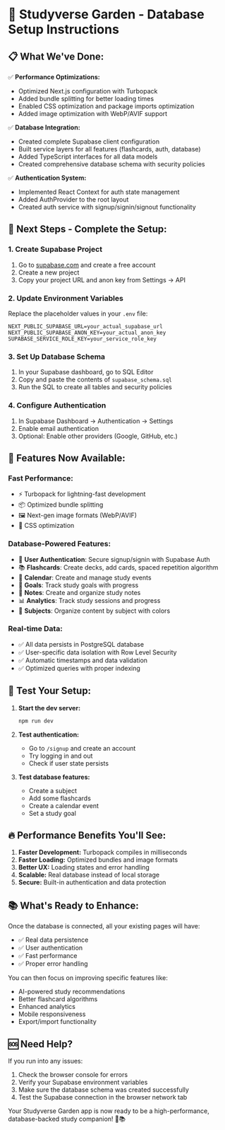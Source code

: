 # 🚀 Studyverse Garden - Database Setup Instructions

## 📋 **What We've Done:**

✅ **Performance Optimizations:**
- Optimized Next.js configuration with Turbopack
- Added bundle splitting for better loading times
- Enabled CSS optimization and package imports optimization
- Added image optimization with WebP/AVIF support

✅ **Database Integration:**
- Created complete Supabase client configuration
- Built service layers for all features (flashcards, auth, database)
- Added TypeScript interfaces for all data models
- Created comprehensive database schema with security policies

✅ **Authentication System:**
- Implemented React Context for auth state management
- Added AuthProvider to the root layout
- Created auth service with signup/signin/signout functionality

## 🔧 **Next Steps - Complete the Setup:**

### 1. **Create Supabase Project**
1. Go to [supabase.com](https://supabase.com) and create a free account
2. Create a new project
3. Copy your project URL and anon key from Settings → API

### 2. **Update Environment Variables**
Replace the placeholder values in your `.env` file:
```env
NEXT_PUBLIC_SUPABASE_URL=your_actual_supabase_url
NEXT_PUBLIC_SUPABASE_ANON_KEY=your_actual_anon_key
SUPABASE_SERVICE_ROLE_KEY=your_service_role_key
```

### 3. **Set Up Database Schema**
1. In your Supabase dashboard, go to SQL Editor
2. Copy and paste the contents of `supabase_schema.sql`
3. Run the SQL to create all tables and security policies

### 4. **Configure Authentication**
1. In Supabase Dashboard → Authentication → Settings
2. Enable email authentication
3. Optional: Enable other providers (Google, GitHub, etc.)

## 🎯 **Features Now Available:**

### **Fast Performance:**
- ⚡ Turbopack for lightning-fast development
- 📦 Optimized bundle splitting
- 🖼️ Next-gen image formats (WebP/AVIF)
- 🎨 CSS optimization

### **Database-Powered Features:**
- 👤 **User Authentication**: Secure signup/signin with Supabase Auth
- 📚 **Flashcards**: Create decks, add cards, spaced repetition algorithm
- 📅 **Calendar**: Create and manage study events
- 🎯 **Goals**: Track study goals with progress
- 📝 **Notes**: Create and organize study notes
- 📊 **Analytics**: Track study sessions and progress
- 🎨 **Subjects**: Organize content by subject with colors

### **Real-time Data:**
- ✅ All data persists in PostgreSQL database
- ✅ User-specific data isolation with Row Level Security
- ✅ Automatic timestamps and data validation
- ✅ Optimized queries with proper indexing

## 🧪 **Test Your Setup:**

1. **Start the dev server:**
   ```bash
   npm run dev
   ```

2. **Test authentication:**
   - Go to `/signup` and create an account
   - Try logging in and out
   - Check if user state persists

3. **Test database features:**
   - Create a subject
   - Add some flashcards
   - Create a calendar event
   - Set a study goal

## 🔥 **Performance Benefits You'll See:**

1. **Faster Development:** Turbopack compiles in milliseconds
2. **Faster Loading:** Optimized bundles and image formats
3. **Better UX:** Loading states and error handling
4. **Scalable:** Real database instead of local storage
5. **Secure:** Built-in authentication and data protection

## 📚 **What's Ready to Enhance:**

Once the database is connected, all your existing pages will have:
- ✅ Real data persistence
- ✅ User authentication
- ✅ Fast performance
- ✅ Proper error handling

You can then focus on improving specific features like:
- AI-powered study recommendations
- Better flashcard algorithms
- Enhanced analytics
- Mobile responsiveness
- Export/import functionality

## 🆘 **Need Help?**

If you run into any issues:
1. Check the browser console for errors
2. Verify your Supabase environment variables
3. Make sure the database schema was created successfully
4. Test the Supabase connection in the browser network tab

Your Studyverse Garden app is now ready to be a high-performance, database-backed study companion! 🌱📚
